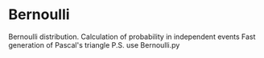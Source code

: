 # Bernoulli
Bernoulli distribution. Calculation of probability in independent events
Fast generation of Pascal's triangle
P.S. use Bernoulli.py
